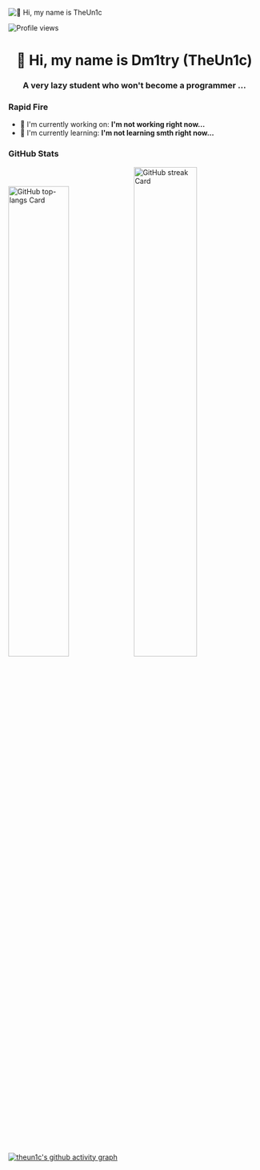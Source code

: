 ![👋 Hi, my name is TheUn1c](https://avatars.mds.yandex.net/i?id=dd0bceef98ffc0ef37cd380d592bbcaa_l-5350576-images-thumbs&n=13)

![Profile views](https://komarev.com/ghpvc/?username=theun1c&label=Profile%20views&color=0e75b6&style=flat)

<div id="toc">
  <ul align="center" style="list-style: none">
    <summary>
      <h1>
        👋 Hi, my name is Dm1try (TheUn1c)
      </h1>
    </summary>
  </ul>
</div>

 **<h3 align="center">A very lazy student who won't become a programmer ...</h3>**

**<h3 align="left">Rapid Fire</h3>**

- 💼 I'm currently working on: **I'm not working right now...**
- 🌱 I'm currently learning: **I'm not learning smth right now...**

 **<h3 align="left">GitHub Stats</h3>**

<p align="left">
  <img width="49%" src="https://github-readme-stats.vercel.app/api/top-langs?username=theun1c&theme=tokyonight&hide_title=false&layout=compact&langs_count=6&hide_progress=false&card_width=400" alt="GitHub top-langs Card" />
  <img width="50%" src="https://streak-stats.demolab.com/?user=theun1c&theme=tokyonight&hide_border=false&border_radius=4.5&date_format=M+j%5B%2C+Y%5D&mode=daily&disable_animations=false&hide_total_contributions=false&hide_current_streak=false&hide_longest_streak=false&exclude_days=&locale=en&card_height=200" alt="GitHub streak Card" />
</p>

[![theun1c's github activity graph](https://github-readme-activity-graph.vercel.app/graph?username=theun1c&theme=tokyo-night)](https://github.com/theun1c/github-readme-activity-graph)
